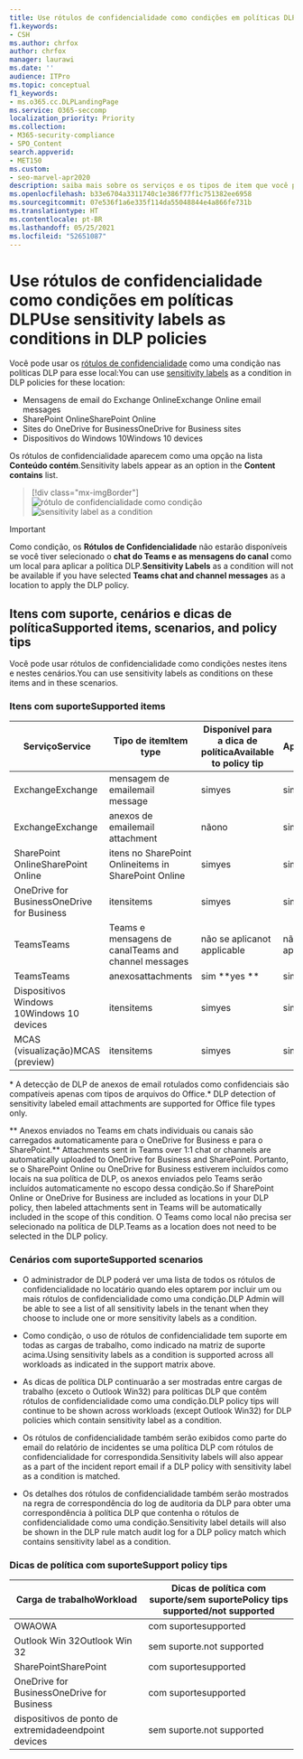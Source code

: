 ```yaml
---
title: Use rótulos de confidencialidade como condições em políticas DLP
f1.keywords:
- CSH
ms.author: chrfox
author: chrfox
manager: laurawi
ms.date: ''
audience: ITPro
ms.topic: conceptual
f1_keywords:
- ms.o365.cc.DLPLandingPage
ms.service: O365-seccomp
localization_priority: Priority
ms.collection:
- M365-security-compliance
- SPO_Content
search.appverid:
- MET150
ms.custom:
- seo-marvel-apr2020
description: saiba mais sobre os serviços e os tipos de item que você pode usar rótulos de confidencialidade como condições em políticas DLP
ms.openlocfilehash: b33e6704a3311740c1e386f77f1c751382ee6958
ms.sourcegitcommit: 07e536f1a6e335f114da55048844e4a866fe731b
ms.translationtype: HT
ms.contentlocale: pt-BR
ms.lasthandoff: 05/25/2021
ms.locfileid: "52651087"
---
```

# <a name="use-sensitivity-labels-as-conditions-in-dlp-policies"></a><span data-ttu-id="f0eec-103">Use rótulos de confidencialidade como condições em políticas DLP</span><span class="sxs-lookup"><span data-stu-id="f0eec-103">Use sensitivity labels as conditions in DLP policies</span></span>

<span data-ttu-id="f0eec-104">Você pode usar os [rótulos de confidencialidade](sensitivity-labels.md) como uma condição nas políticas DLP para esse local:</span><span class="sxs-lookup"><span data-stu-id="f0eec-104">You can use [sensitivity labels](sensitivity-labels.md) as a condition in DLP policies for these location:</span></span>

- <span data-ttu-id="f0eec-105">Mensagens de email do Exchange Online</span><span class="sxs-lookup"><span data-stu-id="f0eec-105">Exchange Online email messages</span></span>
- <span data-ttu-id="f0eec-106">SharePoint Online</span><span class="sxs-lookup"><span data-stu-id="f0eec-106">SharePoint Online</span></span>
- <span data-ttu-id="f0eec-107">Sites do OneDrive for Business</span><span class="sxs-lookup"><span data-stu-id="f0eec-107">OneDrive for Business sites</span></span>
- <span data-ttu-id="f0eec-108">Dispositivos do Windows 10</span><span class="sxs-lookup"><span data-stu-id="f0eec-108">Windows 10 devices</span></span>

<span data-ttu-id="f0eec-109">Os rótulos de confidencialidade aparecem como uma opção na lista **Conteúdo contém**.</span><span class="sxs-lookup"><span data-stu-id="f0eec-109">Sensitivity labels appear as an option in the **Content contains** list.</span></span>

> [!div class="mx-imgBorder"]
> <span data-ttu-id="f0eec-110">![rótulo de confidencialidade como condição](../media/dlp-sensitivity-label-as-a-condition.png)</span><span class="sxs-lookup"><span data-stu-id="f0eec-110">![sensitivity label as a condition](../media/dlp-sensitivity-label-as-a-condition.png)</span></span>

> [!IMPORTANT]
> <span data-ttu-id="f0eec-111">Como condição, os **Rótulos de Confidencialidade** não estarão disponíveis se você tiver selecionado o **chat do Teams e as mensagens do canal** como um local para aplicar a política DLP.</span><span class="sxs-lookup"><span data-stu-id="f0eec-111">**Sensitivity Labels** as a condition will not be available if you have selected **Teams chat and channel messages** as a location to apply the DLP policy.</span></span>


## <a name="supported-items-scenarios-and-policy-tips"></a><span data-ttu-id="f0eec-112">Itens com suporte, cenários e dicas de política</span><span class="sxs-lookup"><span data-stu-id="f0eec-112">Supported items, scenarios, and policy tips</span></span>

<span data-ttu-id="f0eec-113">Você pode usar rótulos de confidencialidade como condições nestes itens e nestes cenários.</span><span class="sxs-lookup"><span data-stu-id="f0eec-113">You can use sensitivity labels as conditions on these items and in these scenarios.</span></span>

### <a name="supported-items"></a><span data-ttu-id="f0eec-114">Itens com suporte</span><span class="sxs-lookup"><span data-stu-id="f0eec-114">Supported items</span></span>

|<span data-ttu-id="f0eec-115">Serviço</span><span class="sxs-lookup"><span data-stu-id="f0eec-115">Service</span></span>  |<span data-ttu-id="f0eec-116">Tipo de item</span><span class="sxs-lookup"><span data-stu-id="f0eec-116">Item type</span></span>  |<span data-ttu-id="f0eec-117">Disponível para a dica de política</span><span class="sxs-lookup"><span data-stu-id="f0eec-117">Available to policy tip</span></span>  |<span data-ttu-id="f0eec-118">Aplicável</span><span class="sxs-lookup"><span data-stu-id="f0eec-118">Enforceable</span></span>  |
|---------|---------|---------|---------|
|<span data-ttu-id="f0eec-119">Exchange</span><span class="sxs-lookup"><span data-stu-id="f0eec-119">Exchange</span></span>    |<span data-ttu-id="f0eec-120">mensagem de email</span><span class="sxs-lookup"><span data-stu-id="f0eec-120">email message</span></span>         |<span data-ttu-id="f0eec-121">sim</span><span class="sxs-lookup"><span data-stu-id="f0eec-121">yes</span></span>         |<span data-ttu-id="f0eec-122">sim</span><span class="sxs-lookup"><span data-stu-id="f0eec-122">yes</span></span>         |
|<span data-ttu-id="f0eec-123">Exchange</span><span class="sxs-lookup"><span data-stu-id="f0eec-123">Exchange</span></span>    |<span data-ttu-id="f0eec-124">anexos de email</span><span class="sxs-lookup"><span data-stu-id="f0eec-124">email attachment</span></span>         |<span data-ttu-id="f0eec-125">não</span><span class="sxs-lookup"><span data-stu-id="f0eec-125">no</span></span>         |<span data-ttu-id="f0eec-126">sim \*</span><span class="sxs-lookup"><span data-stu-id="f0eec-126">yes \*</span></span>         |
|<span data-ttu-id="f0eec-127">SharePoint Online</span><span class="sxs-lookup"><span data-stu-id="f0eec-127">SharePoint Online</span></span>     |<span data-ttu-id="f0eec-128">itens no SharePoint Online</span><span class="sxs-lookup"><span data-stu-id="f0eec-128">items in SharePoint Online</span></span>         |<span data-ttu-id="f0eec-129">sim</span><span class="sxs-lookup"><span data-stu-id="f0eec-129">yes</span></span>         |<span data-ttu-id="f0eec-130">sim</span><span class="sxs-lookup"><span data-stu-id="f0eec-130">yes</span></span>         |
|<span data-ttu-id="f0eec-131">OneDrive for Business</span><span class="sxs-lookup"><span data-stu-id="f0eec-131">OneDrive for Business</span></span>     |<span data-ttu-id="f0eec-132">itens</span><span class="sxs-lookup"><span data-stu-id="f0eec-132">items</span></span>         |<span data-ttu-id="f0eec-133">sim</span><span class="sxs-lookup"><span data-stu-id="f0eec-133">yes</span></span>         |<span data-ttu-id="f0eec-134">sim</span><span class="sxs-lookup"><span data-stu-id="f0eec-134">yes</span></span>         |
|<span data-ttu-id="f0eec-135">Teams</span><span class="sxs-lookup"><span data-stu-id="f0eec-135">Teams</span></span>     |<span data-ttu-id="f0eec-136">Teams e mensagens de canal</span><span class="sxs-lookup"><span data-stu-id="f0eec-136">Teams and channel messages</span></span>         |<span data-ttu-id="f0eec-137">não se aplica</span><span class="sxs-lookup"><span data-stu-id="f0eec-137">not applicable</span></span>         |<span data-ttu-id="f0eec-138">não se aplica</span><span class="sxs-lookup"><span data-stu-id="f0eec-138">not applicable</span></span>         |
|<span data-ttu-id="f0eec-139">Teams</span><span class="sxs-lookup"><span data-stu-id="f0eec-139">Teams</span></span>     |<span data-ttu-id="f0eec-140">anexos</span><span class="sxs-lookup"><span data-stu-id="f0eec-140">attachments</span></span>         |<span data-ttu-id="f0eec-141">sim \*\*</span><span class="sxs-lookup"><span data-stu-id="f0eec-141">yes \*\*</span></span>         |<span data-ttu-id="f0eec-142">sim \*\*</span><span class="sxs-lookup"><span data-stu-id="f0eec-142">yes \*\*</span></span>         |
|<span data-ttu-id="f0eec-143">Dispositivos Windows 10</span><span class="sxs-lookup"><span data-stu-id="f0eec-143">Windows 10 devices</span></span>     |<span data-ttu-id="f0eec-144">itens</span><span class="sxs-lookup"><span data-stu-id="f0eec-144">items</span></span>         |<span data-ttu-id="f0eec-145">sim</span><span class="sxs-lookup"><span data-stu-id="f0eec-145">yes</span></span>         |<span data-ttu-id="f0eec-146">sim</span><span class="sxs-lookup"><span data-stu-id="f0eec-146">yes</span></span>         |
|<span data-ttu-id="f0eec-147">MCAS (visualização)</span><span class="sxs-lookup"><span data-stu-id="f0eec-147">MCAS (preview)</span></span> |<span data-ttu-id="f0eec-148">itens</span><span class="sxs-lookup"><span data-stu-id="f0eec-148">items</span></span>         |<span data-ttu-id="f0eec-149">sim</span><span class="sxs-lookup"><span data-stu-id="f0eec-149">yes</span></span>         |<span data-ttu-id="f0eec-150">sim</span><span class="sxs-lookup"><span data-stu-id="f0eec-150">yes</span></span>         |

<span data-ttu-id="f0eec-151">\* A detecção de DLP de anexos de email rotulados como confidenciais são compatíveis apenas com tipos de arquivos do Office.</span><span class="sxs-lookup"><span data-stu-id="f0eec-151">\* DLP detection of sensitivity labeled email attachments are supported for Office file types only.</span></span>

<span data-ttu-id="f0eec-152">\*\* Anexos enviados no Teams em chats individuais ou canais são carregados automaticamente para o OneDrive for Business e para o SharePoint.</span><span class="sxs-lookup"><span data-stu-id="f0eec-152">\*\* Attachments sent in Teams over 1:1 chat or channels are automatically uploaded to OneDrive for Business and SharePoint.</span></span> <span data-ttu-id="f0eec-153">Portanto, se o SharePoint Online ou OneDrive for Business estiverem incluídos como locais na sua política de DLP, os anexos enviados pelo Teams serão incluídos automaticamente no escopo dessa condição.</span><span class="sxs-lookup"><span data-stu-id="f0eec-153">So if SharePoint Online or OneDrive for Business are included as locations in your DLP policy, then labeled attachments sent in Teams will be automatically included in the scope of this condition.</span></span> <span data-ttu-id="f0eec-154">O Teams como local não precisa ser selecionado na política de DLP.</span><span class="sxs-lookup"><span data-stu-id="f0eec-154">Teams as a location does not need to be selected in the DLP policy.</span></span>

### <a name="supported-scenarios"></a><span data-ttu-id="f0eec-155">Cenários com suporte</span><span class="sxs-lookup"><span data-stu-id="f0eec-155">Supported scenarios</span></span>

- <span data-ttu-id="f0eec-156">O administrador de DLP poderá ver uma lista de todos os rótulos de confidencialidade no locatário quando eles optarem por incluir um ou mais rótulos de confidencialidade como uma condição.</span><span class="sxs-lookup"><span data-stu-id="f0eec-156">DLP Admin will be able to see a list of all sensitivity labels in the tenant when they choose to include one or more sensitivity labels as a condition.</span></span>

- <span data-ttu-id="f0eec-157">Como condição, o uso de rótulos de confidencialidade tem suporte em todas as cargas de trabalho, como indicado na matriz de suporte acima.</span><span class="sxs-lookup"><span data-stu-id="f0eec-157">Using sensitivity labels as a condition is supported across all workloads as indicated in the support matrix above.</span></span>

- <span data-ttu-id="f0eec-158">As dicas de política DLP continuarão a ser mostradas entre cargas de trabalho (exceto o Outlook Win32) para políticas DLP que contêm rótulos de confidencialidade como uma condição.</span><span class="sxs-lookup"><span data-stu-id="f0eec-158">DLP policy tips will continue to be shown across workloads (except Outlook Win32) for DLP policies which contain sensitivity label as a condition.</span></span>

- <span data-ttu-id="f0eec-159">Os rótulos de confidencialidade também serão exibidos como parte do email do relatório de incidentes se uma política DLP com rótulos de confidencialidade for correspondida.</span><span class="sxs-lookup"><span data-stu-id="f0eec-159">Sensitivity labels will also appear as a part of the incident report email if a DLP policy with sensitivity label as a condition is matched.</span></span>

- <span data-ttu-id="f0eec-160">Os detalhes dos rótulos de confidencialidade também serão mostrados na regra de correspondência do log de auditoria da DLP para obter uma correspondência à política DLP que contenha o rótulos de confidencialidade como uma condição.</span><span class="sxs-lookup"><span data-stu-id="f0eec-160">Sensitivity label details will also be shown in the DLP rule match audit log for a DLP policy match which contains sensitivity label as a condition.</span></span>


### <a name="support-policy-tips"></a><span data-ttu-id="f0eec-161">Dicas de política com suporte</span><span class="sxs-lookup"><span data-stu-id="f0eec-161">Support policy tips</span></span>


|<span data-ttu-id="f0eec-162">Carga de trabalho</span><span class="sxs-lookup"><span data-stu-id="f0eec-162">Workload</span></span>  |<span data-ttu-id="f0eec-163">Dicas de política com suporte/sem suporte</span><span class="sxs-lookup"><span data-stu-id="f0eec-163">Policy tips supported/not supported</span></span>  |
|---------|---------|
|<span data-ttu-id="f0eec-164">OWA</span><span class="sxs-lookup"><span data-stu-id="f0eec-164">OWA</span></span> |    <span data-ttu-id="f0eec-165">com suporte</span><span class="sxs-lookup"><span data-stu-id="f0eec-165">supported</span></span>     |
|<span data-ttu-id="f0eec-166">Outlook Win 32</span><span class="sxs-lookup"><span data-stu-id="f0eec-166">Outlook Win 32</span></span>    |  <span data-ttu-id="f0eec-167">sem suporte.</span><span class="sxs-lookup"><span data-stu-id="f0eec-167">not supported</span></span>       |
|<span data-ttu-id="f0eec-168">SharePoint</span><span class="sxs-lookup"><span data-stu-id="f0eec-168">SharePoint</span></span>   |   <span data-ttu-id="f0eec-169">com suporte</span><span class="sxs-lookup"><span data-stu-id="f0eec-169">supported</span></span>      |
|<span data-ttu-id="f0eec-170">OneDrive for Business</span><span class="sxs-lookup"><span data-stu-id="f0eec-170">OneDrive for Business</span></span>    |    <span data-ttu-id="f0eec-171">com suporte</span><span class="sxs-lookup"><span data-stu-id="f0eec-171">supported</span></span>     |
|<span data-ttu-id="f0eec-172">dispositivos de ponto de extremidade</span><span class="sxs-lookup"><span data-stu-id="f0eec-172">endpoint devices</span></span>   |  <span data-ttu-id="f0eec-173">sem suporte.</span><span class="sxs-lookup"><span data-stu-id="f0eec-173">not supported</span></span>       |
